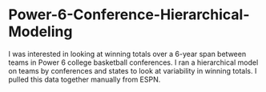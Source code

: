 # Power-6-Conference-Hierarchical-Modeling

I was interested in looking at winning totals over a 6-year span between teams in Power 6 college basketball conferences. I ran a hierarchical model on teams by conferences and states to look at variability in winning totals. I pulled this data together manually from ESPN.
